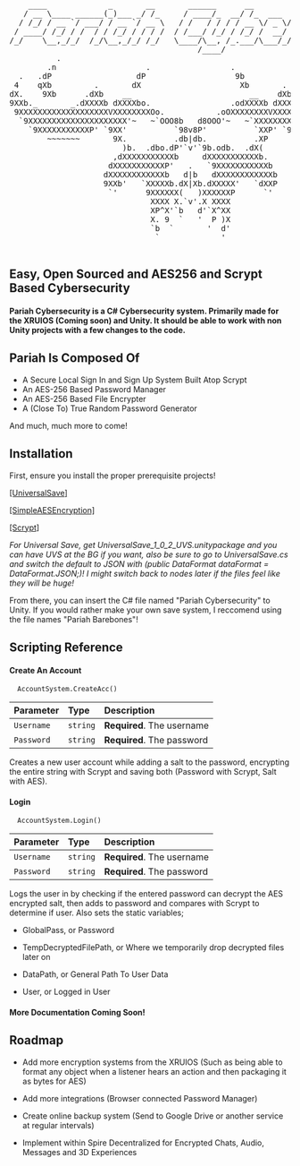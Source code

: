 
<pre>

    ____             _       __       ______      __                                        _ __       
   / __ \____ ______(_)___ _/ /_     / ____/_  __/ /_  ___  _____________  _______  _______(_) /___  __
  / /_/ / __ `/ ___/ / __ `/ __ \   / /   / / / / __ \/ _ \/ ___/ ___/ _ \/ ___/ / / / ___/ / __/ / / /
 / ____/ /_/ / /  / / /_/ / / / /  / /___/ /_/ / /_/ /  __/ /  (__  )  __/ /__/ /_/ / /  / / /_/ /_/ / 
/_/    \__,_/_/  /_/\__,_/_/ /_/   \____/\__, /_.___/\___/_/  /____/\___/\___/\__,_/_/  /_/\__/\__, /  
                                        /____/                                                /____/  
          .                                                      .
        .n                   .                 .                  n.
  .   .dP                  dP                   9b                 9b.    .
 4    qXb         .       dX                     Xb       .        dXp     t
dX.    9Xb      .dXb    __                         __    dXb.     dXP     .Xb
9XXb._       _.dXXXXb dXXXXbo.                 .odXXXXb dXXXXb._       _.dXXP
 9XXXXXXXXXXXXXXXXXXXVXXXXXXXXOo.           .oOXXXXXXXXVXXXXXXXXXXXXXXXXXXXP
  `9XXXXXXXXXXXXXXXXXXXXX'~   ~`OOO8b   d8OOO'~   ~`XXXXXXXXXXXXXXXXXXXXXP'
    `9XXXXXXXXXXXP' `9XX'          `98v8P'          `XXP' `9XXXXXXXXXXXP'
        ~~~~~~~       9X.          .db|db.          .XP       ~~~~~~~
                        )b.  .dbo.dP'`v'`9b.odb.  .dX(
                      ,dXXXXXXXXXXXb     dXXXXXXXXXXXb.
                     dXXXXXXXXXXXP'   .   `9XXXXXXXXXXXb
                    dXXXXXXXXXXXXb   d|b   dXXXXXXXXXXXXb
                    9XXb'   `XXXXXb.dX|Xb.dXXXXX'   `dXXP
                     `'      9XXXXXX(   )XXXXXXP      `'
                              XXXX X.`v'.X XXXX
                              XP^X'`b   d'`X^XX
                              X. 9  `   '  P )X
                              `b  `       '  d'
                               `             '

</pre>



## Easy, Open Sourced and AES256 and Scrypt Based Cybersecurity

#### Pariah Cybersecurity is a C# Cybersecurity system. Primarily made for the XRUIOS (Coming soon) and Unity. It should be able to work with non Unity projects with a few changes to the code.



     
## Pariah Is Composed Of

- A Secure Local Sign In and Sign Up System Built Atop Scrypt
- An AES-256 Based Password Manager 
- An AES-256 Based File Encrypter
- A (Close To) True Random Password Generator 

And much, much more to come!
## Installation

First, ensure you install the proper prerequisite projects!


[[UniversalSave]](https://github.com/LifeandStyleMedia/UniversalSave)

[[SimpleAESEncryption]](https://github.com/dubit/unity-crypto)

[[Scrypt]](https://github.com/viniciuschiele/Scrypt)


*For Universal Save, get UniversalSave_1_0_2_UVS.unitypackage and you can have UVS at the BG if you want, also be sure to go to UniversalSave.cs and switch the default to JSON with (public DataFormat dataFormat = DataFormat.JSON;)! I might switch back to nodes later if the files feel like they will be huge!*


From there, you can insert the C# file named "Pariah Cybersecurity" to Unity. If you would rather make your own save system, I reccomend using the file names "Pariah Barebones"!
## Scripting Reference

#### Create An Account

```http
  AccountSystem.CreateAcc()
```

| Parameter | Type     | Description                |
| :-------- | :------- | :------------------------- |
| `Username` | `string` | **Required**. The username |
| `Password` | `string` | **Required**. The password |

Creates a new user account while adding a salt to the password, encrypting the entire string with Scrypt and saving both (Password with Scrypt, Salt with AES). 


#### Login
```http
  AccountSystem.Login()
```

| Parameter | Type     | Description                |
| :-------- | :------- | :------------------------- |
| `Username` | `string` | **Required**. The username|
| `Password` | `string` | **Required**. The password |

Logs the user in by checking if the entered password can decrypt the AES encrypted salt, then adds to password and compares with Scrypt to determine if user. Also sets the static variables;

- GlobalPass, or Password

- TempDecryptedFilePath, or Where we temporarily drop decrypted files later on

- DataPath, or General Path To User Data

- User, or Logged in User




#### More Documentation Coming Soon!

## Roadmap

- Add more encryption systems from the XRUIOS (Such as being able to format any object when a listener hears an action and then packaging it as bytes for AES)

- Add more integrations (Browser connected Password Manager)

- Create online backup system (Send to Google Drive or another service at regular intervals)

- Implement within Spire Decentralized for Encrypted Chats, Audio, Messages and 3D Experiences


